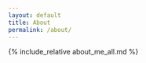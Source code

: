 ```yaml
---
layout: default
title: About
permalink: /about/
---
```


{% include_relative about_me_all.md %}

<div class="radar-chart-container">
  <div id="skillRadarChart"></div>
</div>

<script src="https://unpkg.com/react@17/umd/react.production.min.js"></script>
<script src="https://unpkg.com/react-dom@17/umd/react-dom.production.min.js"></script>
<script src="https://unpkg.com/recharts/umd/Recharts.min.js"></script>

<script>
const data = [
  { subject: 'Data Analysis & Science', value: 85, fullMark: 100 },
  { subject: 'Interdisciplinary Research', value: 80, fullMark: 100 },
  { subject: 'Science Communication', value: 75, fullMark: 100 },
  { subject: 'Databases', value: 70, fullMark: 100 },
  { subject: 'Data Processing', value: 65, fullMark: 100 },
  { subject: 'Programming Languages', value: 60, fullMark: 100 },
  { subject: 'MLOps', value: 70, fullMark: 100 },
  { subject: 'Scientific Knowledge', value: 85, fullMark: 100 },
];

const SkillRadarChart = () => {
  const { RadarChart, PolarGrid, PolarAngleAxis, PolarRadiusAxis, Radar } = Recharts;
  
  return React.createElement(RadarChart, {
    width: 500,
    height: 400,
    data: data,
    style: { margin: '0 auto' }
  },
    React.createElement(PolarGrid),
    React.createElement(PolarAngleAxis, { dataKey: 'subject' }),
    React.createElement(PolarRadiusAxis),
    React.createElement(Radar, {
      name: 'Skills',
      dataKey: 'value',
      stroke: '#8884d8',
      fill: '#8884d8',
      fillOpacity: 0.6
    })
  );
};

document.addEventListener('DOMContentLoaded', function() {
  ReactDOM.render(
    React.createElement(SkillRadarChart),
    document.getElementById('skillRadarChart')
  );
});
</script>
